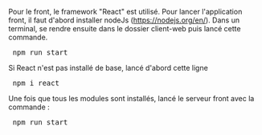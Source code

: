 Pour le front, le framework "React" est utilisé.
Pour lancer l'application front, il faut d'abord installer nodeJs (https://nodejs.org/en/).
Dans un terminal, se rendre ensuite dans le dossier client-web puis lancé cette commande.
<pre> npm run start </pre>

Si React n'est pas installé de base, lancé d'abord cette ligne 

<pre> npm i react </pre>

Une fois que tous les modules sont installés, lancé le serveur front avec la commande :

<pre> npm run start </pre>